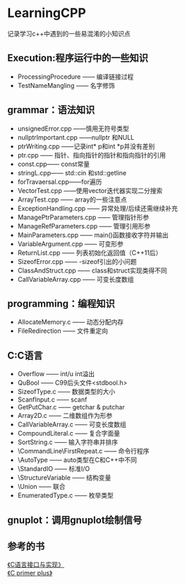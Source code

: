 # LearningCPP

记录学习c++中遇到的一些易混淆的小知识点
## Execution:程序运行中的一些知识
* ProcessingProcedure —— 编译链接过程  
* TestNameMangling —— 名字修饰 


## grammar：语法知识
* unsignedError.cpp ——慎用无符号类型  
* nullptrImportant.cpp ——nullptr 和NULL  
* ptrWriting.cpp ——记录int* p和int *p并没有差别  
* ptr.cpp —— 指针、指向指针的指针和指向指针的引用  
* const.cpp—— const常量  
* stringL.cpp—— std::cin 和std::getline  
* forTravaersal.cpp——for遍历  
* VectorTest.cpp ——使用vector迭代器实现二分搜索  
* ArrayTest.cpp —— array的一些注意点  
* ExceptionHandling.cpp —— 异常处理/后续还需继续补充  
* ManagePtrParameters.cpp —— 管理指针形参  
* ManageRefParameters.cpp —— 管理引用形参  
* MainParameters.cpp —— main()函数接收字符并输出  
* VariableArgument.cpp —— 可变形参  
* ReturnList.cpp —— 列表初始化返回值（C++11后）  
* SizeofError.cpp —— -sizeof引出的小问题 
* ClassAndStruct.cpp —— class和struct实现类得不同
* CallVariableArray.cpp —— 可变长度数组  

## programming：编程知识
* AllocateMemory.c —— 动态分配内存
* FileRedirection —— 文件重定向

## C:C语言  
* Overflow —— int/u int溢出  
* QuBool —— C99后头文件<stdbool.h>   
* SizeofType.c —— 数据类型的大小  
* ScanfInput.c —— scanf  
* GetPutChar.c —— getchar & putchar  
* Array2D.c —— 二维数组作为形参
* CallVariableArray.c —— 可变长度数组  
* CompoundLiteral.c —— 复合字面量  
* SortString.c —— 输入字符串并排序    
* \CommandLine\FirstRepeat.c —— 命令行程序  
* \AutoType —— auto类型在C和C++中不同  
* \StandardIO —— 标准I/O  
* \StructureVariable —— 结构变量 
* \Union —— 联合   
* EnumeratedType.c —— 枚举类型  

## gnuplot：调用gnuplot绘制信号

## 参考的书

<a href = "https://github.com/drh/cii">《C语言接口与实现》</a>  
<a href = "https://github.com/sgreenlee/C-Primer-Plus-Exercises"> 《C primer plus》</a>

